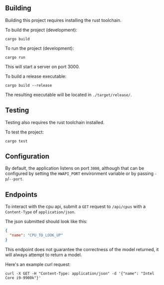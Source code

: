 ## Building
Building this project requires installing the rust toolchain.

To build the project (development):
```
cargo build
```

To run the project (development):
```
cargo run
```
This will start a server on port 3000.

To build a release executable:
```
cargo build --release
```
The resulting executable will be located in `./target/release/`.

## Testing
Testing also requires the rust toolchain installed.

To test the project:
```
cargo test
```

## Configuration
By default, the application listens on port `3000`, although that can be configured by setting the `HWAPI_PORT` environment variable or by passing `-p`/`--port`.

## Endpoints
To interact with the cpu api, submit a `GET` request to `/api/cpus` with a `Content-Type` of `application/json`.

The json submitted should look like this:
```json
{
  "name": "CPU_TO_LOOK_UP"
}
```

This endpoint does not guarantee the correctness of the model returned, it will always attempt to return a model.

Here's an example curl request:
```
curl -X GET -H "Content-Type: application/json" -d '{"name": "Intel Core i9-9900k"}'
```
